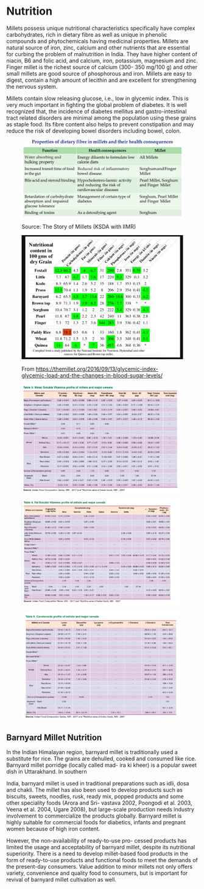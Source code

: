 # Nutrition

Millets possess unique nutritional characteristics specifically have complex carbohydrates, rich in dietary fibre as well as unique in phenolic compounds and phytochemicals having medicinal properties. Millets are natural source of iron, zinc, calcium and other nutrients that are essential for curbing the problem of malnutrition in India. They have higher content of niacin, B6 and folic acid, and calcium, iron, potassium, magnesium and zinc. Finger millet is the richest source of calcium (300- 350 mg/100 g) and other small millets are good source of phosphorous and iron. Millets are easy to digest, contain a high amount of lecithin and are excellent for strengthening the nervous system.

Millets contain slow releasing glucose, i.e., low in glycemic index. This is very much important in fighting the global problem of diabetes. It is well recognized that, the incidence of diabetes mellitus and gastro-intestinal tract related disorders are minimal among the population using these grains as staple food. Its fibre content also helps to prevent constipation and may reduce the risk of developing bowel disorders including bowel, colon.

<figure><img src="../../../.gitbook/assets/Screenshot 2023-04-26 at 9.37.24 AM.png" alt=""><figcaption><p>Source: The Story of Millets (KSDA with IIMR)</p></figcaption></figure>

<figure><img src="../../../.gitbook/assets/Screenshot 2023-04-18 at 3.08.42 PM.png" alt=""><figcaption><p>From <a href="https://themillet.org/2016/09/13/glycemic-index-glycemic-load-and-the-changes-in-blood-sugar-levels/">https://themillet.org/2016/09/13/glycemic-index-glycemic-load-and-the-changes-in-blood-sugar-levels/</a></p></figcaption></figure>

<figure><img src="../../../.gitbook/assets/image (42).png" alt=""><figcaption></figcaption></figure>

<figure><img src="../../../.gitbook/assets/image (33) (1).png" alt=""><figcaption></figcaption></figure>

<figure><img src="../../../.gitbook/assets/image (21).png" alt=""><figcaption></figcaption></figure>



## Barnyard Millet Nutrition

In the Indian Himalayan region, barnyard millet is traditionally used a substitute for rice. The grains are dehulled, cooked and consumed like rice. Barnyard millet porridge (locally called mad- ira ki kheer) is a popular sweet dish in Uttarakhand. In southern

India, barnyard millet is used in traditional preparations such as idli, dosa and chakli. The millet has also been used to develop products such as biscuits, sweets, noodles, rusk, ready mix, popped products and some other speciality foods (Arora and Sri- vastava 2002, Poongodi et al. 2003, Veena et al. 2004, Ugare 2008), but large-scale production needs industry involvement to commercialize the products globally. Barnyard millet is highly suitable for commercial foods for diabetics, infants and pregnant women because of high iron content.&#x20;

However, the non-availability of ready-to-use pro- cessed products has limited the usage and acceptability of barnyard millet, despite its nutritional superiority. There is a need to develop millet-based food products in the form of ready-to-use products and functional foods to meet the demands of the present-day consumers. Value addition to minor millets not only offers variety, convenience and quality food to consumers, but is important for revival of barnyard millet cultivation as well.&#x20;
